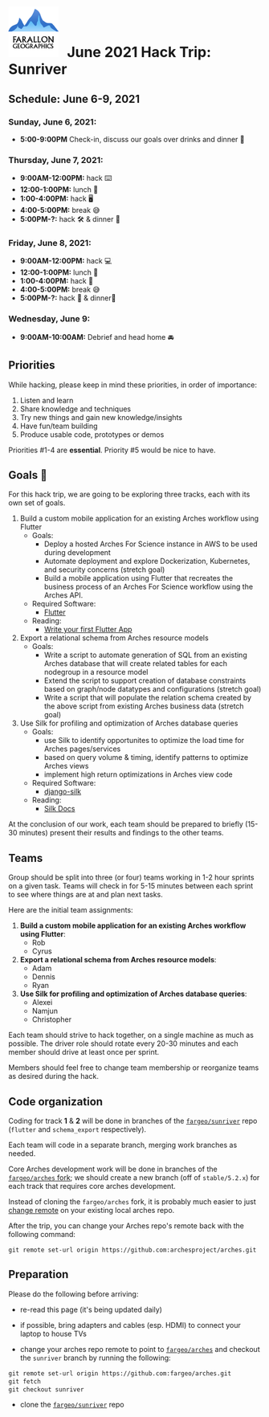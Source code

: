# <img src="img/fargeo.png" style="width: 100px; margin-right:10px;"/> June 2021 Hack Trip: Sunriver

## Schedule: June 6-9, 2021

### Sunday, June 6, 2021:
- **5:00-9:00PM** Check-in, discuss our goals over drinks and dinner 🍺

### Thursday, June 7, 2021:
- **9:00AM-12:00PM:** hack ⌨️
- **12:00-1:00PM:** lunch 🍴
- **1:00-4:00PM:** hack 🖥
- **4:00-5:00PM:** break 😅
- **5:00PM-?:** hack 🛠 & dinner 🍴

### Friday, June 8, 2021:
- **9:00AM-12:00PM:** hack 💻
- **12:00-1:00PM:** lunch 🍴
- **1:00-4:00PM:** hack 📱
- **4:00-5:00PM:** break 😅
- **5:00PM-?:** hack 🤘 & dinner🍴

### Wednesday, June 9:
- **9:00AM-10:00AM:** Debrief and head home 🚘

## Priorities

While hacking, please keep in mind these priorities, in order of importance:

1. Listen and learn
2. Share knowledge and techniques
3. Try new things and gain new knowledge/insights
4. Have fun/team building
5. Produce usable code, prototypes or demos

Priorities #1-4 are **essential**.  Priority #5 would be nice to have.

## Goals 💯

For this hack trip, we are going to be exploring three tracks, each with its own set of goals.
1. Build a custom mobile application for an existing Arches workflow using Flutter
    - Goals:
        - Deploy a hosted Arches For Science instance in AWS to be used during development
        - Automate deployment and explore Dockerization, Kubernetes, and security concerns (stretch goal)
        - Build a mobile application using Flutter that recreates the business process of an Arches For Science workflow using the Arches API.
    - Required Software:
        - [Flutter](https://flutter.dev/docs/get-started/install)
    - Reading:
        - [Write your first Flutter App](https://flutter.dev/docs/get-started/codelab)
2. Export a relational schema from Arches resource models
    - Goals:
        - Write a script to automate generation of SQL from an existing Arches database that will create related tables for each nodegroup in a resource model
        - Extend the script to support creation of database constraints based on graph/node datatypes and configurations (stretch goal)
        - Write a script that will populate the relation schema created by the above script from existing Arches business data (stretch goal)
3. Use Silk for profiling and optimization of Arches database queries
    - Goals:
        - use Silk to identify opportunites to optimize the load time for Arches pages/services
        - based on query volume & timing, identify patterns to optimize Arches views
        - implement high return optimizations in Arches view code
    - Required Software:
        - [django-silk](https://github.com/jazzband/django-silk)
    - Reading:
        - [Silk Docs](https://silk.readthedocs.io/en/latest/)

At the conclusion of our work, each team should be prepared to briefly (15-30 minutes) present their results and findings to the other teams.

## Teams

Group should be split into three (or four) teams working in 1-2 hour sprints on a given task. Teams will check in for 5-15 minutes between each sprint to see where things are at and plan next tasks.

Here are the initial team assignments:

1. **Build a custom mobile application for an existing Arches workflow using Flutter**:
    - Rob
    - Cyrus
2. **Export a relational schema from Arches resource models**:
    - Adam
    - Dennis
    - Ryan
3. **Use Silk for profiling and optimization of Arches database queries**:
    - Alexei
    - Namjun
    - Christopher

Each team should strive to hack together, on a single machine as much as possible.  The driver role should rotate every 20-30 minutes and each member should drive at least once per sprint.

Members should feel free to change team membership or reorganize teams as desired during the hack.

## Code organization

Coding for track **1** & **2** will be done in branches of the [`fargeo/sunriver`](https://github.com/fargeo/sunriver) repo (`flutter` and `schema_export` respectively).

Each team will code in a separate branch, merging work branches as needed.

Core Arches development work will be done in branches of the [`fargeo/arches` fork](https://github.com/fargeo/arches); we should create a new branch (off of `stable/5.2.x`) for each track that requires core arches development.

Instead of cloning the `fargeo/arches` fork, it is probably much easier to just [change remote](#preparation) on your existing local arches repo.

After the trip, you can change your Arches repo's remote back with the following command:
```
git remote set-url origin https://github.com:archesproject/arches.git
```

## Preparation

Please do the following before arriving:

- re-read this page (it's being updated daily)
- if possible, bring adapters and cables (esp. HDMI) to connect your laptop to house TVs

- change your arches repo remote to point to [`fargeo/arches`](https://github.com/fargeo/arches) and checkout the `sunriver` branch by running the following:
```
git remote set-url origin https://github.com:fargeo/arches.git
git fetch
git checkout sunriver
```

- clone the [`fargeo/sunriver`](https://github.com/fargeo/sunriver) repo
